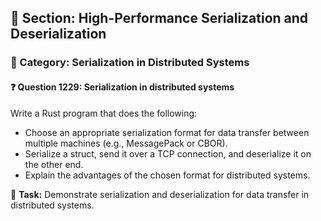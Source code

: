 ## 📘 Section: High-Performance Serialization and Deserialization
### 🔹 Category: Serialization in Distributed Systems
#### ❓ Question 1229: Serialization in distributed systems

Write a Rust program that does the following:

- Choose an appropriate serialization format for data transfer between multiple machines (e.g., MessagePack or CBOR).
- Serialize a struct, send it over a TCP connection, and deserialize it on the other end.
- Explain the advantages of the chosen format for distributed systems.

🔧 **Task:** Demonstrate serialization and deserialization for data transfer in distributed systems.
